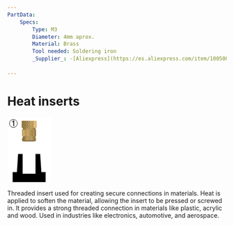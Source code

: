 ```yaml
---
PartData:
    Specs:
        Type: M3
        Diameter: 4mm aprox.
        Material: Brass
        Tool needed: Soldering iron
        _Supplier_: -[Aliexpress](https://es.aliexpress.com/item/1005005220632314.html?spm=a2g0o.productlist.main.3.617777232MOpAN&algo_pvid=a95d0e79-225f-4f76-9036-e9a399f84564&aem_p4p_detail=202308081451381333848789173520016229110&algo_exp_id=a95d0e79-225f-4f76-9036-e9a399f84564-1&pdp_npi=4%40dis%21CLP%216420%211798.0%21%21%2152.49%21%21%402103225116915314980987904ee512%2112000032238859385%21sea%21CL%211652263986%21&curPageLogUid=87p7qFTH2aS9&search_p4p_id=202308081451381333848789173520016229110_2)

---
```

# Heat inserts


![](../../images/heat-set_insert.gif)






Threaded insert used for creating secure connections in materials. Heat is applied to soften the material, allowing the insert to be pressed or screwed in. It provides a strong threaded connection in materials like plastic, acrylic and wood. Used in industries like electronics, automotive, and aerospace.